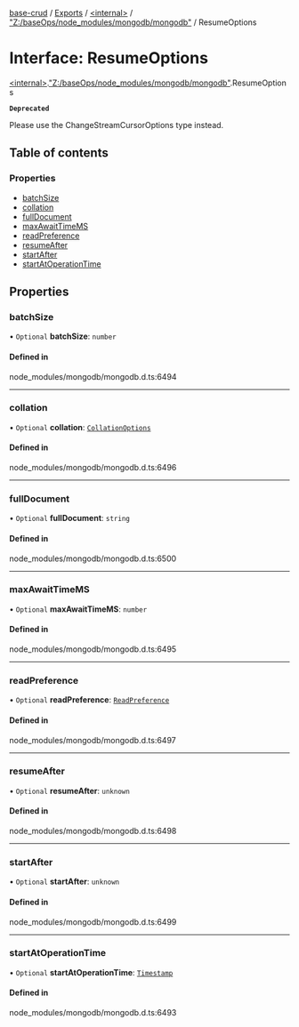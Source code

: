 [base-crud](../README.md) / [Exports](../modules.md) / [\<internal\>](../modules/internal_.md) / ["Z:/baseOps/node\_modules/mongodb/mongodb"](../modules/internal_._Z__baseOps_node_modules_mongodb_mongodb_.md) / ResumeOptions

# Interface: ResumeOptions

[\<internal\>](../modules/internal_.md).["Z:/baseOps/node\_modules/mongodb/mongodb"](../modules/internal_._Z__baseOps_node_modules_mongodb_mongodb_.md).ResumeOptions

**`Deprecated`**

Please use the ChangeStreamCursorOptions type instead.

## Table of contents

### Properties

- [batchSize](internal_._Z__baseOps_node_modules_mongodb_mongodb_.ResumeOptions.md#batchsize)
- [collation](internal_._Z__baseOps_node_modules_mongodb_mongodb_.ResumeOptions.md#collation)
- [fullDocument](internal_._Z__baseOps_node_modules_mongodb_mongodb_.ResumeOptions.md#fulldocument)
- [maxAwaitTimeMS](internal_._Z__baseOps_node_modules_mongodb_mongodb_.ResumeOptions.md#maxawaittimems)
- [readPreference](internal_._Z__baseOps_node_modules_mongodb_mongodb_.ResumeOptions.md#readpreference)
- [resumeAfter](internal_._Z__baseOps_node_modules_mongodb_mongodb_.ResumeOptions.md#resumeafter)
- [startAfter](internal_._Z__baseOps_node_modules_mongodb_mongodb_.ResumeOptions.md#startafter)
- [startAtOperationTime](internal_._Z__baseOps_node_modules_mongodb_mongodb_.ResumeOptions.md#startatoperationtime)

## Properties

### batchSize

• `Optional` **batchSize**: `number`

#### Defined in

node_modules/mongodb/mongodb.d.ts:6494

___

### collation

• `Optional` **collation**: [`CollationOptions`](internal_._Z__baseOps_node_modules_mongodb_mongodb_.CollationOptions.md)

#### Defined in

node_modules/mongodb/mongodb.d.ts:6496

___

### fullDocument

• `Optional` **fullDocument**: `string`

#### Defined in

node_modules/mongodb/mongodb.d.ts:6500

___

### maxAwaitTimeMS

• `Optional` **maxAwaitTimeMS**: `number`

#### Defined in

node_modules/mongodb/mongodb.d.ts:6495

___

### readPreference

• `Optional` **readPreference**: [`ReadPreference`](../classes/internal_._Z__baseOps_node_modules_mongodb_mongodb_.ReadPreference.md)

#### Defined in

node_modules/mongodb/mongodb.d.ts:6497

___

### resumeAfter

• `Optional` **resumeAfter**: `unknown`

#### Defined in

node_modules/mongodb/mongodb.d.ts:6498

___

### startAfter

• `Optional` **startAfter**: `unknown`

#### Defined in

node_modules/mongodb/mongodb.d.ts:6499

___

### startAtOperationTime

• `Optional` **startAtOperationTime**: [`Timestamp`](../classes/internal_._Z__baseOps_node_modules_mongodb_mongodb_.BSON.Timestamp.md)

#### Defined in

node_modules/mongodb/mongodb.d.ts:6493
